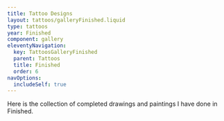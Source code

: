 ```yaml
---
title: Tattoo Designs
layout: tattoos/galleryFinished.liquid
type: tattoos
year: Finished
component: gallery
eleventyNavigation:
  key: TattoosGalleryFinished
  parent: Tattoos
  title: Finished
  order: 6
navOptions:
  includeSelf: true
---
```


Here is the collection of completed drawings and paintings I have done in Finished.
